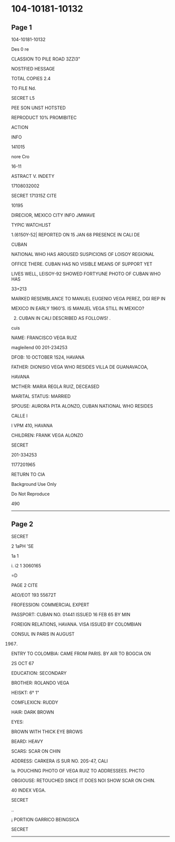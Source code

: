 # 104-10181-10132

## Page 1

104-10181-10132

Des 0 re

CLASSION TO PILE ROAD 3ZZI3"

NOSTFIED HESSAGE

TOTAL COPIES 2.4

TO FILE Nd.

SECRET L5

PEE SON UNST HOTSTED

REPRODUCT 10% PROMIBITEC

ACTION

INFO

141015

nore Cro

16-11

ASTRACT V. INDETY

17108032002

SECRET 171315Z CITE

10195

DIRECIOR, MEXICO CITY INFO JMWAVE

TYPIC WATCHLIST

1.(6150Y-52| REPORTED ON 15 JAN 68 PRESENCE IN CALI DE

CUBAN

NATIONAL WHO HAS AROUSED SUSPICIONS OF LOISOY REGIONAL

OFFICE THERE. CUBAN HAS NO VISIBLE MEANS OF SUPPORT YET

LIVES WELL, LEISOY-92 SHOWED FORTYUNE PHOTO OF CUBAN WHO HAS

33+213

MARKED RESEMBLANCE TO MANUEL EUGENIO VEGA PEREZ, DGI REP IN

MEXICO IN EARLY 1960'S. IS MANUEL VEGA STILL IN MEXICO?

2. CUBAN IN CALI DESCRIBED AS FOLLOWS! .

cuis

NAME: FRANCISCO VEGA RUIZ

magleilend 00 201-234253

DFOB: 10 OCTOBER 1S24, HAVANA

FATHER: DIONISIO VEGA WHO RESIDES VILLA DE GUANAVACOA,

HAVANA

MCTHER: MARIA REGLA RUIZ, DECEASED

MARITAL STATUS: MARRIED

SPOUSE: AURORA PITA ALONZO, CUBAN NATIONAL WHO RESIDES

CALLE I

I VPM 410, HAVANA

CHILDREN: FRANK VEGA ALONZO

SECRET

201-334253

1177201965

RETURN TO CIA

Background Use Only

Do Not Reproduce

490

---

## Page 2

SECRET

2 1aPH 'SE

1a 1

i. i2 1 3060165

=D

PAGE 2 CITE

AEO/EOT 193 55672T

FROFESSION: COMMERCIAL EXPERT

PASSPORT: CUBAN NO. 01441 ISSUED 16 FEB 65 BY MIN

FOREIGN RELATIONS, HAVANA. VISA ISSUED BY COLOMBIAN

CONSUL IN PARIS IN AUGUST

1967.

ENTRY TO COLOMBIA: CAME FROM PARIS. BY AIR TO BOGCIA ON

2S OCT 67

EDUCATION: SECONDARY

BROTHER: ROLANDO VEGA

HEISKT: 6° 1"

COMFLEXICN: RUDDY

HAIR: DARK BROWN

EYES:

BROWN WITH THICK EYE BROWS

BEARD: HEAVY

SCARS: SCAR ON CHIN

ADDRESS: CARKERA iS SUR NO. 20S-47, CALI

Ia. POUCHING PHOTO OF VEGA RUIZ TO ADDRESSEES. PHCTO

OBGIOUSE: RETOUCHED SINCE IT DOES NOI SHOW SCAR ON CHIN.

40 INDEX VEGA.

SECRET

..

¡ PORTION GARRICO BEINGSICA

SECRET

---


